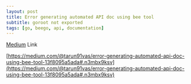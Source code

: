 ```yaml
---
layout: post
title: Error generating automated API doc using bee tool
subtitle: goroot not exported
tags: [go, beego, api, documentation]
---
```


[Medium](https://medium.com/@tarun91vas) Link

[https://medium.com/@tarun91vas/error-generating-automated-api-doc-using-bee-tool-13f8095a5ada#.n3mbx9ksv](https://medium.com/@tarun91vas/error-generating-automated-api-doc-using-bee-tool-13f8095a5ada#.n3mbx9ksv)